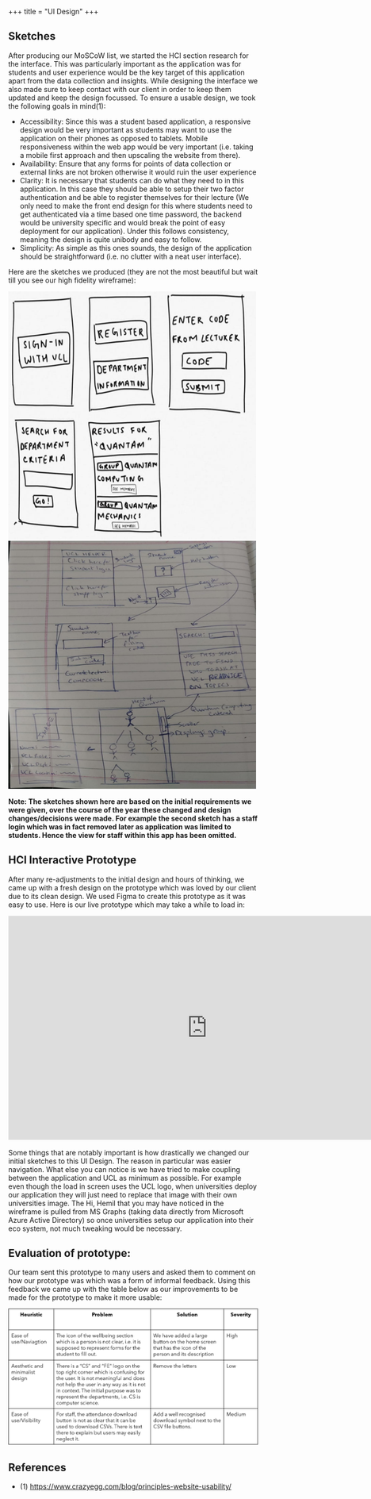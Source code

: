+++
title = "UI Design"
+++

## Sketches

After producing our MoSCoW list, we started the HCI section research for the interface. This was particularly important as the application
was for students and user experience would be the key target of this application apart from the data collection and insights. While designing the 
interface we also made sure to keep contact with our client in order to keep them updated and keep the design focussed. To ensure a usable design,
we took the following goals in mind(1):


- Accessibility: Since this was a student based application, a responsive design would be very important as students may want to use the application on their phones
as opposed to tablets. Mobile responsiveness within the web app would be very important (i.e. taking a mobile first approach and then upscaling the website from there).
- Availability: Ensure that any forms for points of data collection or external links are not broken otherwise it would ruin the user experience
- Clarity: It is necessary that students can do what they need to in this application. In this case they should be able to setup their two factor authentication and be able to 
  register themselves for their lecture (We only need to make the front end design for this where students need to get authenticated via a time based one time password, the backend
  would be university specific and would break the point of easy deployment for our application). Under this follows consistency, meaning the design is quite unibody and easy to follow.
- Simplicity: As simple as this ones sounds, the design of the application should be straightforward (i.e. no clutter with a neat user interface).

Here are the sketches we produced (they are not the most beautiful but wait till you see our high fidelity wireframe):

<img src='./Sketch1.png' height="500" width="500" />
<img src='./Sketch2.png' height="500" width="500" />

**Note: The sketches shown here are based on the initial requirements we were given, over the course of the year these changed and design changes/decisions were made. For example the second sketch has a staff login which was in fact removed later as application was limited to students. Hence the view for staff within this app has been omitted.**

## HCI Interactive Prototype

After many re-adjustments to the initial design and hours of thinking, we came up with a fresh design on the prototype which was loved by our client due to its clean design. We used Figma to create this prototype as it was easy to use. Here is our live prototype which may take a while to load in:

<iframe style="border: 1px solid rgba(0, 0, 0, 0.1);" width="800" height="450" src="https://www.figma.com/embed?embed_host=share&url=https%3A%2F%2Fwww.figma.com%2Fproto%2F3bqgcBSOyj7AyyrgbBe9EJ%2FHCI%3Fnode-id%3D2%253A2%26scaling%3Dscale-down" allowfullscreen></iframe>

Some things that are notably important is how drastically we changed our initial sketches to this UI Design. The reason in particular was easier navigation. What else you can notice is we have tried to make coupling between the application and UCL as minimum as possible. For example even though the load in screen uses the UCL logo, when universities deploy our application they will just need to replace that image with their own universities image. The Hi, Hemil that you may have noticed in the wireframe is pulled from MS Graphs (taking data directly from Microsoft Azure Active Directory) so once universities setup our application into their eco system, not much tweaking would be necessary.

## Evaluation of prototype:

Our team sent this prototype to many users and asked them to comment on how our prototype was which was a form of informal feedback. Using this feedback we came up with the table below as our improvements to be made for the prototype to make it more usable:

![prototype evaluation](./ProtoEval.png)

## References
- (1) https://www.crazyegg.com/blog/principles-website-usability/</p>
 
